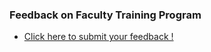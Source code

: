 


### Feedback on Faculty Training Program
* [Click here to submit your feedback !](https://docs.google.com/forms/d/11y4dUwtIjt3nbncait4pRkUYK2FCp3PIdNe-lomNMA4/edit?usp=sharing)
